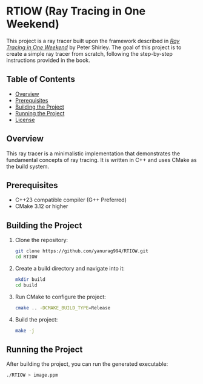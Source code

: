 # RTIOW (Ray Tracing in One Weekend)

This project is a ray tracer built upon the framework described in [_Ray Tracing in One Weekend_](https://raytracing.github.io/books/RayTracingInOneWeekend.html) by Peter Shirley. The goal of this project is to create a simple ray tracer from scratch, following the step-by-step instructions provided in the book.

## Table of Contents

- [Overview](#overview)
- [Prerequisites](#prerequisites)
- [Building the Project](#building-the-project)
- [Running the Project](#running-the-project)
- [License](#license)

## Overview

This ray tracer is a minimalistic implementation that demonstrates the fundamental concepts of ray tracing. It is written in C++ and uses CMake as the build system.

## Prerequisites

- C++23 compatible compiler (G++ Preferred)
- CMake 3.12 or higher

## Building the Project

1. Clone the repository:
    ```sh
    git clone https://github.com/yanurag994/RTIOW.git
    cd RTIOW
    ```

2. Create a build directory and navigate into it:
    ```sh
    mkdir build
    cd build
    ```

3. Run CMake to configure the project:
    ```sh
    cmake .. -DCMAKE_BUILD_TYPE=Release
    ```

4. Build the project:
    ```sh
    make -j
    ```

## Running the Project

After building the project, you can run the generated executable:

```sh
./RTIOW > image.ppm
```

